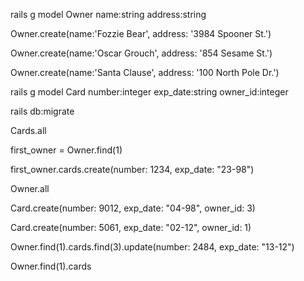 <!-- As a developer, I have been tasked with creating a database to store information for a bank that issues credit cards. The account owner must fill out a bank application that includes their name and address. Then account owners can be issued one or more credit cards. Credit cards must belong to an account owner.

✔️ Acceptance Criteria
The banking application data should be managed by a PostgreSQL database in a Rails application.
An account owner should have a name and an address. -->

rails g model Owner name:string address:string

<!-- There should be at least three owners in the database. -->

Owner.create(name:'Fozzie Bear', address: '3984 Spooner St.')

Owner.create(name:'Oscar Grouch', address: '854 Sesame St.')

Owner.create(name:'Santa Clause', address: '100 North Pole Dr.')

<!-- A credit card has a number and an expiration date. -->

rails g model Card number:integer exp_date:string owner_id:integer

 rails db:migrate

<!-- Remember! Credit cards CANNOT exist without an account owner. -->

Cards.all

<!-- Think about the purpose of each data type and what characters are necessary in each column. (Example: 02/2023 vs 02-02-2023) -->

<!-- Each account owner should have at least one credit card. -->

 first_owner = Owner.find(1)

first_owner.cards.create(number: 1234, exp_date: "23-98")

Owner.all

Card.create(number: 9012, exp_date: "04-98", owner_id: 3)

Card.create(number: 5061, exp_date: "02-12", owner_id: 1)

<!-- At least one account owner should have three credit cards. -->

 Owner.find(1).cards.find(3).update(number: 2484, exp_date: "13-12")

Owner.find(1).cards

<!-- 🏔 Stretch Goals -->

<!-- Add a credit limit to each card. -->

<!-- Find the total credit extended to an owner who has multiple credit cards. -->
